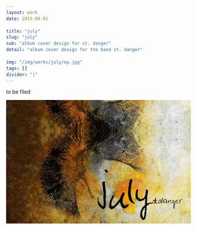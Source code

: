 ```yaml
---
layout: work
date: 2015-08-01

title: "july"
slug: "july"
sub: "album cover design for st. danger"
detail: "album cover design for the band st. danger"

img: "/img/works/july/ep.jpg"
tags: []
divider: "|"
---
```


to be filed

![july cover](/img/works/july/ep.jpg)
